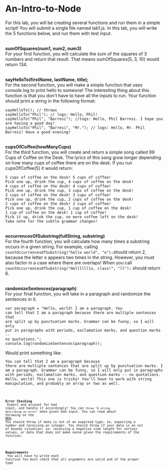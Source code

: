 # An-Intro-to-Node

For this lab, you will be creating several functions and run them in a simple script!
You will submit a single file named lab1.js. In this lab, you will write the 5 functions below, and run them with test input.

<br><strong>sumOfSquares(num1, num2, num3)</strong></br>
For your first function, you will calculate the sum of the squares of 3 numbers and return that result. That means sumOfSquares(5, 3, 10) would return 134.

<br><strong>sayHelloTo(firstName, lastName, title);</strong></br>
For the second function, you will make a simple function that uses console.log to print hello to someone!
The interesting thing about this function is that you don't have to have all the inputs to run.
Your function should print a string in the following format:

<pre><code>sayHelloTo(); // throws
sayHelloTo("Phil"); // logs: Hello, Phil!
sayHelloTo("Phil", "Barresi"); //logs: Hello, Phil Barresi. I hope you are having a good day!
sayHelloTo("Phil", "Barresi", "Mr."); // logs: Hello, Mr. Phil Barresi! Have a good evening!</code></pre>

<br><strong>cupsOfCoffee(howManyCups)</strong></br>
For the third function, you will create and return a simple song called 99 Cups of Coffee on the Desk.
The lyrics of this song grow longer depending on how many cups of coffee there are on the desk.
If you run cupsOfCoffee(5) it would return:

<pre><code>5 cups of coffee on the desk! 5 cups of coffee! 
Pick one up, drink the cup, 4 cups of coffee on the desk!
4 cups of coffee on the desk! 4 cups of coffee!
Pick one up, drink the cup, 3 cups of coffee on the desk!
3 cups of coffee on the desk! 3 cups of coffee!
Pick one up, drink the cup, 2 cups of coffee on the desk!
2 cups of coffee on the desk! 2 cups of coffee!
Pick one up, drink the cup, 1 cup of coffee on the desk!
1 cup of coffee on the desk! 1 cup of coffee!
Pick it up, drink the cup, no more coffee left on the desk!
Take note for the subtle grammar changes!</code></pre>


<br><strong>occurrencesOfSubstring(fullString, substring)</strong></br>
For the fourth function, you will calculate how many times a substring occurs in a given string.
For example, calling <code>countOccurrencesOfSubstring("hello world", "o");</code>should return 2, because the letter o appears two times in the string.
However, you must also factor in a case where there are overlaps! When you call <code>countOccurrencesOfSubstring("Helllllllo, class!", "ll");</code> should return 6.


<br><strong>randomizeSentences(paragraph)</strong></br>
For your final function, you will take in a paragraph and randomize the sentences in it.
<code><pre>var paragraph = "Hello, world! I am a paragraph. You can tell that I am a paragraph because there are multiple sentences that are split up by punctuation marks. Grammar can be funny, so I will only put in paragraphs with periods, exclamation marks, and question marks -- no quotations.";
console.log(randomizeSentences(paragraph));</pre></code>
Would print something like:
<code><pre>You can tell that I am a paragraph because there are multiple sentences that are split up by punctuation marks. I am a paragraph. Grammar can be funny, so I will only put in paragraphs with periods, exclamation marks, and question marks -- no quotations.  Hello, world!
This one is tricky! You'll have to work with string manipulation, and probably an array or two as well.</pre><code>


<br><strong>Error Checking</strong></br>
Expect and account for bad input, and handle it accordingly! You can <code>throw "A string describing an error"</code> when given bad input. You can read about throwing on the <a href="https://developer.mozilla.org/en-US/docs/Web/JavaScript/Reference/Statements/throw">MDN</a>.
You should throw if data is not of an expected type: ie, expecting a number and receiving an integer.
You should throw if your data is an out of bounds situation; ie: receiving a negative side length for certain values, or data that does not make sense given the requirements of the function.


<br><strong>Requirements</strong></br>
You will have to write each function
You must check that all arguments are valid and of the proper type
